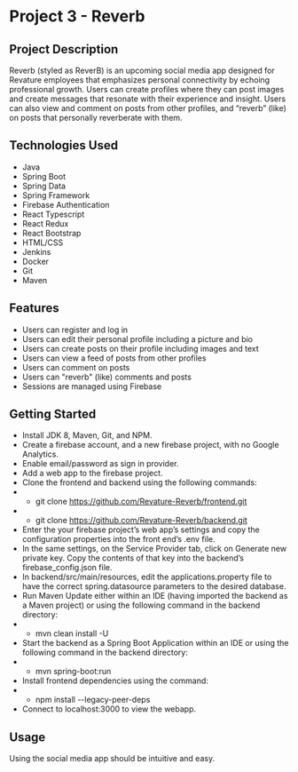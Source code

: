 # Project 3 - Reverb

## Project Description

Reverb (styled as ReverB) is an upcoming social media app designed for Revature employees that emphasizes personal connectivity by echoing professional growth. Users can create profiles where they can post images and create messages that resonate with their experience and insight. Users can also view and comment on posts from other profiles, and “reverb” (like) on posts that personally reverberate with them.

## Technologies Used

* Java
* Spring Boot
* Spring Data
* Spring Framework
* Firebase Authentication
* React Typescript
* React Redux
* React Bootstrap
* HTML/CSS
* Jenkins
* Docker
* Git
* Maven

## Features

* Users can register and log in
* Users can edit their personal profile including a picture and bio
* Users can create posts on their profile including images and text
* Users can view a feed of posts from other profiles
* Users can comment on posts
* Users can "reverb" (like) comments and posts
* Sessions are managed using Firebase

## Getting Started
   
* Install JDK 8, Maven, Git, and NPM.
* Create a firebase account, and a new firebase project, with no Google Analytics.
* Enable email/password as sign in provider.
* Add a web app to the firebase project.
* Clone the frontend and backend using the following commands:
* * git clone https://github.com/Revature-Reverb/frontend.git
* * git clone https://github.com/Revature-Reverb/backend.git
* Enter the your firebase project’s web app’s settings and copy the configuration properties into the front end’s .env file.
* In the same settings, on the Service Provider tab, click on Generate new private key. Copy the contents of that key into the backend’s firebase_config.json file. 
* In backend/src/main/resources, edit the applications.property file to have the correct spring.datasource parameters to the desired database.
* Run Maven Update either within an IDE (having imported the backend as a Maven project) or using the following command in the backend directory:
* * mvn clean install -U
* Start the backend as a Spring Boot Application within an IDE or using the following command in the backend directory:
* * mvn spring-boot:run
* Install frontend dependencies using the command:
* * npm install --legacy-peer-deps
* Connect to localhost:3000 to view the webapp.

## Usage

Using the social media app should be intuitive and easy.

